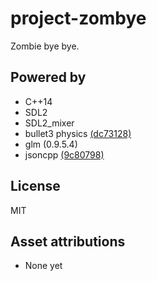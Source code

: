# project-zombye

Zombie bye bye.

## Powered by

* C++14
* SDL2
* SDL2_mixer
* bullet3 physics [(dc73128)](https://github.com/bulletphysics/bullet3/commit/dc731280b865317d0df66da64ab292bfbb341c32)
* glm (0.9.5.4)
* jsoncpp [(9c80798)](https://github.com/open-source-parsers/jsoncpp/tree/9c80798038e571021b8289d73180d8d7ba3b1be0)

## License

MIT

## Asset attributions

* None yet
